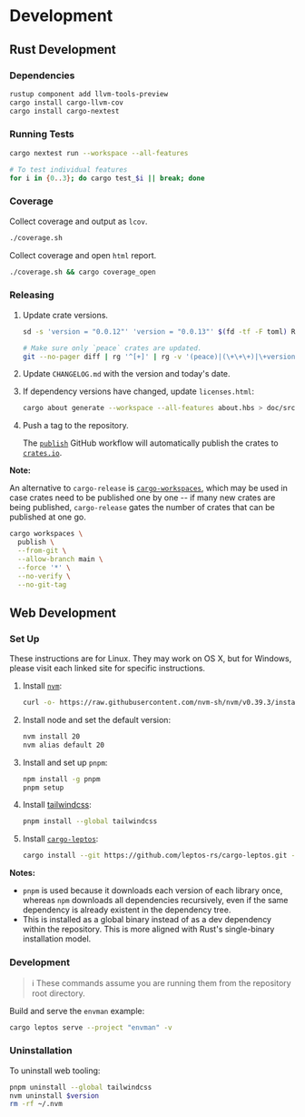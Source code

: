 # Development

## Rust Development

### Dependencies

```bash
rustup component add llvm-tools-preview
cargo install cargo-llvm-cov
cargo install cargo-nextest
```


### Running Tests

```bash
cargo nextest run --workspace --all-features

# To test individual features
for i in {0..3}; do cargo test_$i || break; done
```


### Coverage

Collect coverage and output as `lcov`.

```bash
./coverage.sh
```

Collect coverage and open `html` report.

```bash
./coverage.sh && cargo coverage_open
```


### Releasing

1. Update crate versions.

    ```bash
    sd -s 'version = "0.0.12"' 'version = "0.0.13"' $(fd -tf -F toml) README.md src/lib.rs

    # Make sure only `peace` crates are updated.
    git --no-pager diff | rg '^[+]' | rg -v '(peace)|(\+\+\+)|\+version'
    ```

2. Update `CHANGELOG.md` with the version and today's date.
3. If dependency versions have changed, update `licenses.html`:

    ```bash
    cargo about generate --workspace --all-features about.hbs > doc/src/licenses.html
    ```

4. Push a tag to the repository.

    The [`publish`] GitHub workflow will automatically publish the crates to [`crates.io`].

[`publish`]: https://github.com/azriel91/peace/actions/workflows/publish.yml
[`crates.io`]:https://crates.io/

**Note:**

An alternative to `cargo-release` is [`cargo-workspaces`], which may be used in case crates need to be published one by one -- if many new crates are being published, `cargo-release` gates the number of crates that can be published at one go.

```bash
cargo workspaces \
  publish \
  --from-git \
  --allow-branch main \
  --force '*' \
  --no-verify \
  --no-git-tag
```

[`cargo-workspaces`]: https://github.com/pksunkara/cargo-workspaces


## Web Development

### Set Up

These instructions are for Linux. They may work on OS X, but for Windows, please visit each linked site for specific instructions.

1. Install [`nvm`]:

    ```bash
    curl -o- https://raw.githubusercontent.com/nvm-sh/nvm/v0.39.3/install.sh | bash
    ```

2. Install node and set the default version:

    ```bash
    nvm install 20
    nvm alias default 20
    ```

3. Install and set up `pnpm`:

    ```bash
    npm install -g pnpm
    pnpm setup
    ```

4. Install [tailwindcss]:

    ```bash
    pnpm install --global tailwindcss
    ```

5. Install [`cargo-leptos`]:

    ```bash
    cargo install --git https://github.com/leptos-rs/cargo-leptos.git --locked cargo-leptos
    ```


**Notes:**

* `pnpm` is used because it downloads each version of each library once, whereas `npm` downloads all dependencies recursively, even if the same dependency is already existent in the dependency tree.
* This is installed as a global binary instead of as a dev dependency within the repository. This is more aligned with Rust's single-binary installation model.


[`cargo-leptos`]: https://github.com/leptos-rs/cargo-leptos
[`nvm`]: https://github.com/nvm-sh/nvm
[tailwindcss]: https://tailwindcss.com/


### Development

> ℹ️ These commands assume you are running them from the repository root directory.

Build and serve the `envman` example:

```bash
cargo leptos serve --project "envman" -v
```

### Uninstallation

To uninstall web tooling:

```bash
pnpm uninstall --global tailwindcss
nvm uninstall $version
rm -rf ~/.nvm
```
